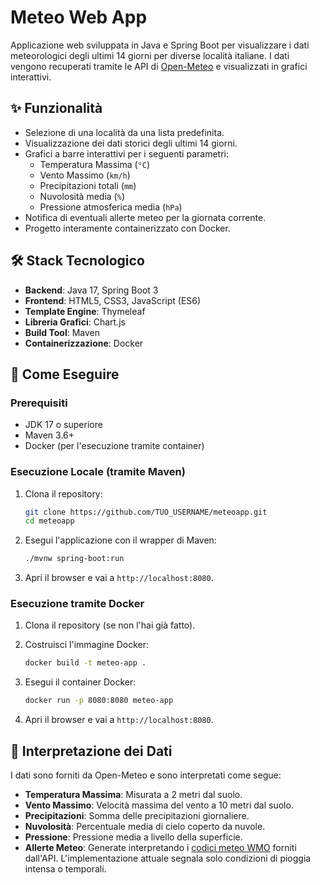 # Meteo Web App

Applicazione web sviluppata in Java e Spring Boot per visualizzare i dati meteorologici degli ultimi 14 giorni per diverse località italiane. I dati vengono recuperati tramite le API di [Open-Meteo](https://open-meteo.com/) e visualizzati in grafici interattivi.

## ✨ Funzionalità

-   Selezione di una località da una lista predefinita.
-   Visualizzazione dei dati storici degli ultimi 14 giorni.
-   Grafici a barre interattivi per i seguenti parametri:
    -   Temperatura Massima (`°C`)
    -   Vento Massimo (`km/h`)
    -   Precipitazioni totali (`mm`)
    -   Nuvolosità media (`%`)
    -   Pressione atmosferica media (`hPa`)
-   Notifica di eventuali allerte meteo per la giornata corrente.
-   Progetto interamente containerizzato con Docker.

## 🛠️ Stack Tecnologico

-   **Backend**: Java 17, Spring Boot 3
-   **Frontend**: HTML5, CSS3, JavaScript (ES6)
-   **Template Engine**: Thymeleaf
-   **Libreria Grafici**: Chart.js
-   **Build Tool**: Maven
-   **Containerizzazione**: Docker

## 🚀 Come Eseguire

### Prerequisiti

-   JDK 17 o superiore
-   Maven 3.6+
-   Docker (per l'esecuzione tramite container)

### Esecuzione Locale (tramite Maven)

1.  Clona il repository:
    ```bash
    git clone https://github.com/TUO_USERNAME/meteoapp.git
    cd meteoapp
    ```

2.  Esegui l'applicazione con il wrapper di Maven:
    ```bash
    ./mvnw spring-boot:run
    ```

3.  Apri il browser e vai a `http://localhost:8080`.

### Esecuzione tramite Docker

1.  Clona il repository (se non l'hai già fatto).

2.  Costruisci l'immagine Docker:
    ```bash
    docker build -t meteo-app .
    ```

3.  Esegui il container Docker:
    ```bash
    docker run -p 8080:8080 meteo-app
    ```

4.  Apri il browser e vai a `http://localhost:8080`.

## 📖 Interpretazione dei Dati

I dati sono forniti da Open-Meteo e sono interpretati come segue:

-   **Temperatura Massima**: Misurata a 2 metri dal suolo.
-   **Vento Massimo**: Velocità massima del vento a 10 metri dal suolo.
-   **Precipitazioni**: Somma delle precipitazioni giornaliere.
-   **Nuvolosità**: Percentuale media di cielo coperto da nuvole.
-   **Pressione**: Pressione media a livello della superficie.
-   **Allerte Meteo**: Generate interpretando i [codici meteo WMO](https://www.nodc.noaa.gov/archive/arc0021/0002199/1.1/data/0-data/HTML/WMO-CODE/WMO4677.HTM) forniti dall'API. L'implementazione attuale segnala solo condizioni di pioggia intensa o temporali.